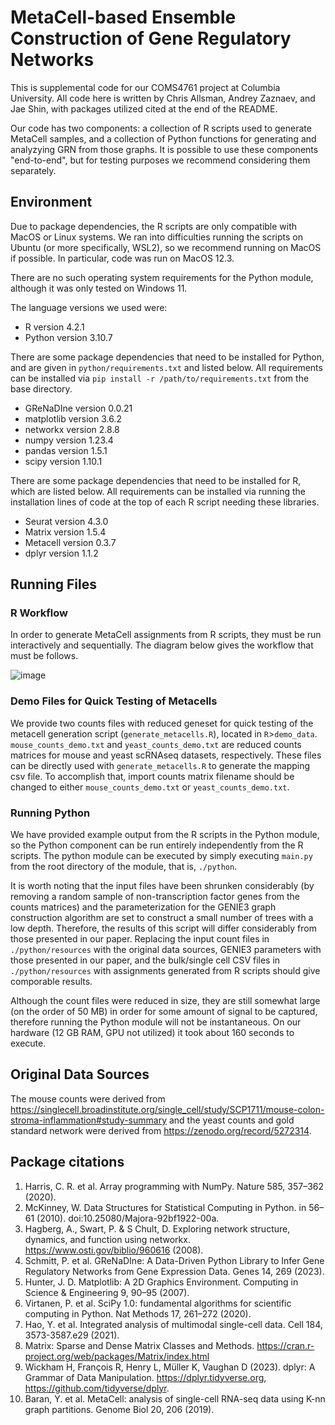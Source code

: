 # MetaCell-based Ensemble Construction of Gene Regulatory Networks

This is supplemental code for our COMS4761 project at Columbia University. All code here is written by Chris Allsman, Andrey Zaznaev, and Jae Shin, with packages utilized cited at the end of the README.

Our code has two components: a collection of R scripts used to generate MetaCell samples, and a collection of Python functions for generating and analyzying GRN from those graphs. It is possible to use these components "end-to-end", but for testing purposes we recommend considering them separately.

## Environment
Due to package dependencies, the R scripts are only compatible with MacOS or Linux systems. We ran into difficulties running the scripts on Ubuntu (or more specifically, WSL2), so we recommend running on MacOS if possible. In particular, code was run on MacOS 12.3.

There are no such operating system requirements for the Python module, although it was only tested on Windows 11.

The language versions we used were:
  - R version 4.2.1
  - Python version 3.10.7

There are some package dependencies that need to be installed for Python, and are given in `python/requirements.txt` and listed below. All requirements can be installed via `pip install -r /path/to/requirements.txt` from the base directory. 

- GReNaDIne version 0.0.21
- matplotlib version 3.6.2
- networkx version 2.8.8
- numpy version 1.23.4
- pandas version 1.5.1
- scipy version 1.10.1

There are some package dependencies that need to be installed for R, which are listed below. All requirements can be installed via running the installation lines of code at the top of each R script needing these libraries. 

- Seurat version 4.3.0
- Matrix version 1.5.4
- Metacell version 0.3.7
- dplyr version 1.1.2


## Running Files
### R Workflow
In order to generate MetaCell assignments from R scripts, they must be run interactively and sequentially. The diagram below gives the workflow that must be follows.

![image](https://user-images.githubusercontent.com/19377828/236118265-7c1cf613-ced9-4649-939f-d1bfeca3c5c4.png)

### Demo Files for Quick Testing of Metacells
We provide two counts files with reduced geneset for quick testing of the metacell generation script (`generate_metacells.R`), located in `R`>`demo_data`. `mouse_counts_demo.txt` and `yeast_counts_demo.txt` are reduced counts matrices for mouse and yeast scRNAseq datasets, respectively. These files can be directly used with `generate_metacells.R` to generate the mapping csv file. To accomplish that, import counts matrix filename should be changed to either `mouse_counts_demo.txt` or `yeast_counts_demo.txt`.

### Running Python

We have provided example output from the R scripts in the Python module, so the Python component can be run entirely independently from the R scripts. The python module can be executed by simply executing `main.py` from the root directory of the module, that is, `./python`.

It is worth noting that the input files have been shrunken considerably (by removing a random sample of non-transcription factor genes from the counts matrices) and the parameterization for the GENIE3 graph construction algorithm are set to construct a small number of trees with a low depth. Therefore, the results of this script will differ considerably from those presented in our paper. Replacing the input count files in `./python/resources` with the original data sources, GENIE3 parameters with those presented in our paper, and the bulk/single cell CSV files in `./python/resources` with assignments generated from R scripts should give comporable results. 

Although the count files were reduced in size, they are still somewhat large (on the order of 50 MB) in order for some amount of signal to be captured, therefore running the Python module will not be instantaneous. On our hardware (12 GB RAM, GPU not utilized) it took about 160 seconds to execute.

## Original Data Sources
The mouse counts were derived from https://singlecell.broadinstitute.org/single_cell/study/SCP1711/mouse-colon-stroma-inflammation#study-summary and the yeast counts and gold standard network were derived from https://zenodo.org/record/5272314.

## Package citations

1. Harris, C. R. et al. Array programming with NumPy. Nature 585, 357–362 (2020).
2. McKinney, W. Data Structures for Statistical Computing in Python. in 56–61 (2010). doi:10.25080/Majora-92bf1922-00a.
3. Hagberg, A., Swart, P. & S Chult, D. Exploring network structure, dynamics, and function using networkx. https://www.osti.gov/biblio/960616 (2008).
4. Schmitt, P. et al. GReNaDIne: A Data-Driven Python Library to Infer Gene Regulatory Networks from Gene Expression Data. Genes 14, 269 (2023).
5. Hunter, J. D. Matplotlib: A 2D Graphics Environment. Computing in Science & Engineering 9, 90–95 (2007).
6. Virtanen, P. et al. SciPy 1.0: fundamental algorithms for scientific computing in Python. Nat Methods 17, 261–272 (2020).
7. Hao, Y. et al. Integrated analysis of multimodal single-cell data. Cell 184, 3573-3587.e29 (2021).
8. Matrix: Sparse and Dense Matrix Classes and Methods. https://cran.r-project.org/web/packages/Matrix/index.html
9. Wickham H, François R, Henry L, Müller K, Vaughan D (2023). dplyr: A Grammar of Data Manipulation. https://dplyr.tidyverse.org, https://github.com/tidyverse/dplyr.
10. Baran, Y. et al. MetaCell: analysis of single-cell RNA-seq data using K-nn graph partitions. Genome Biol 20, 206 (2019).
